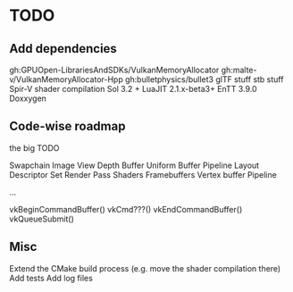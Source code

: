 # TODO

## Add dependencies

gh:GPUOpen-LibrariesAndSDKs/VulkanMemoryAllocator
gh:malte-v/VulkanMemoryAllocator-Hpp
gh:bulletphysics/bullet3
glTF stuff
stb stuff
Spir-V shader compilation
Sol 3.2 + LuaJIT 2.1.x-beta3+
EnTT 3.9.0
Doxxygen

## Code-wise roadmap

the big TODO

Swapchain
Image View
Depth Buffer
Uniform Buffer
Pipeline Layout
Descriptor Set
Render Pass
Shaders
Framebuffers
Vertex buffer
Pipeline

...

vkBeginCommandBuffer()
vkCmd???()
vkEndCommandBuffer()
vkQueueSubmit()

## Misc

Extend the CMake build process (e.g. move the shader compilation there)
Add tests
Add log files
